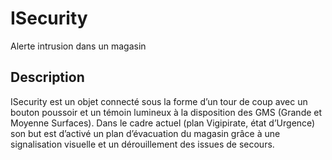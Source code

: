 # ISecurity
Alerte intrusion dans un magasin

## Description
ISecurity est un objet connecté sous la forme d’un tour de coup avec un bouton poussoir et un témoin lumineux à la disposition des GMS (Grande et Moyenne Surfaces). Dans le cadre actuel (plan Vigipirate, état d’Urgence) son but est d’activé un plan d’évacuation du magasin grâce à une signalisation visuelle et un dérouillement des issues de secours. 
